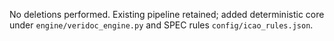 No deletions performed. Existing pipeline retained; added deterministic core under `engine/veridoc_engine.py` and SPEC rules `config/icao_rules.json`.



